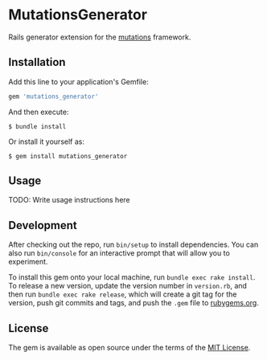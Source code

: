 # MutationsGenerator

Rails generator extension for the [mutations](https://github.com/cypriss/mutations) framework.

## Installation

Add this line to your application's Gemfile:

```ruby
gem 'mutations_generator'
```

And then execute:

    $ bundle install

Or install it yourself as:

    $ gem install mutations_generator

## Usage

TODO: Write usage instructions here

## Development

After checking out the repo, run `bin/setup` to install dependencies. You can also run `bin/console` for an interactive prompt that will allow you to experiment.

To install this gem onto your local machine, run `bundle exec rake install`. To release a new version, update the version number in `version.rb`, and then run `bundle exec rake release`, which will create a git tag for the version, push git commits and tags, and push the `.gem` file to [rubygems.org](https://rubygems.org).


## License
The gem is available as open source under the terms of the [MIT License](https://opensource.org/licenses/MIT).

